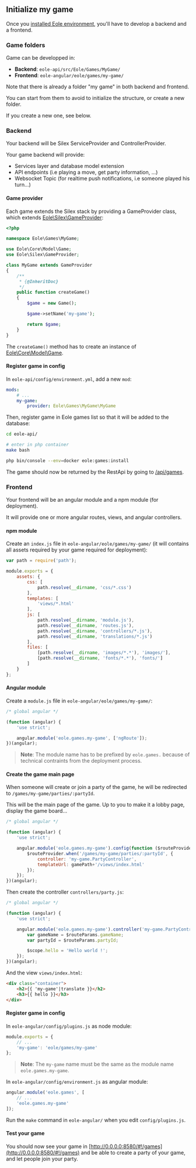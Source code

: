 ## Initialize my game

Once you [installed Eole environment](./), you'll have to develop a backend and a frontend.


### Game folders

Game can be developped in:

- **Backend**: `eole-api/src/Eole/Games/MyGame/`
- **Frontend**: `eole-angular/eole/games/my-game/`

Note that there is already a folder "my game" in both backend and frontend.

You can start from them to avoid to initialize the structure, or create a new folder.

If you create a new one, see below.


### Backend

Your backend will be Silex ServiceProvider and ControllerProvider.

Your game backend will provide:

- Services layer and database model extension
- API endpoints (i.e playing a move, get party information, ...)
- Websocket Topic (for realtime push notifications, i.e someone played his turn...)


#### Game provider

Each game extends the Silex stack by providing a GameProvider class, which extends [Eole\Silex\GameProvider](https://github.com/eole-io/eole-api/blob/dev/src/Eole/Silex/GameProvider.php):

``` php
<?php

namespace Eole\Games\MyGame;

use Eole\Core\Model\Game;
use Eole\Silex\GameProvider;

class MyGame extends GameProvider
{
    /**
     * {@InheritDoc}
     */
    public function createGame()
    {
        $game = new Game();

        $game->setName('my-game');

        return $game;
    }
}
```

The `createGame()` method has to create an instance of [Eole\Core\Model\Game](https://github.com/eole-io/eole-api/blob/dev/src/Eole/Core/Model/Game.php).


#### Register game in config

In `eole-api/config/environment.yml`, add a new `mod`:

``` yml
mods:
    # ...
    my-game:
        provider: Eole\Games\MyGame\MyGame
```

Then, register game in Eole games list so that it will be added to the database:

``` bash
cd eole-api/

# enter in php container
make bash

php bin/console --env=docker eole:games:install
```

The game should now be returned by the RestApi by going to [/api/games](http://0.0.0.0:8480/api-docker.php/api/games).


### Frontend

Your frontend will be an angular module and a npm module (for deployment).

It will provide one or more angular routes, views, and angular controllers.


#### npm module

Create an `index.js` file in `eole-angular/eole/games/my-game/`
(it will contains all assets required by your game required for deployment):

``` js
var path = require('path');

module.exports = {
    assets: {
        css: [
            path.resolve(__dirname, 'css/*.css')
        ],
        templates: [
            'views/*.html'
        ],
        js: [
            path.resolve(__dirname, 'module.js'),
            path.resolve(__dirname, 'routes.js'),
            path.resolve(__dirname, 'controllers/*.js'),
            path.resolve(__dirname, 'translations/*.js')
        ],
        files: [
            [path.resolve(__dirname, 'images/*.*'), 'images/'],
            [path.resolve(__dirname, 'fonts/*.*'), 'fonts/']
        ]
    }
};
```


#### Angular module

Create a `module.js` file in `eole-angular/eole/games/my-game/`:

``` js
/* global angular */

(function (angular) {
    'use strict';

    angular.module('eole.games.my-game', ['ngRoute']);
})(angular);
```

> **Note**:
> The module name has to be prefixed by `eole.games.`
> because of technical contraints from the deployment process.


#### Create the game main page

When someone will create or join a party of the game,
he will be redirected to `/games/my-game/parties/:partyId`.

This will be the main page of the game.
Up to you to make it a lobby page, display the game board...

``` js
/* global angular */

(function (angular) {
    'use strict';

    angular.module('eole.games.my-game').config(function ($routeProvider, gamePath) {
        $routeProvider.when('/games/my-game/parties/:partyId', {
            controller: 'my-game.PartyController',
            templateUrl: gamePath+'/views/index.html'
        });
    });
})(angular);
```

Then create the controller `controllers/party.js`:

``` js
/* global angular */

(function (angular) {
    'use strict';

    angular.module('eole.games.my-game').controller('my-game.PartyController', function ($scope, $routeParams) {
        var gameName = $routeParams.gameName;
        var partyId = $routeParams.partyId;

        $scope.hello = 'Hello world !';
    });
})(angular);
```

And the view `views/index.html`:

``` html
<div class="container">
    <h2>{{ 'my-game'|translate }}</h2>
    <h3>{{ hello }}</h3>
</div>
```

#### Register game in config

In `eole-angular/config/plugins.js` as node module:

``` js
module.exports = {
    // ...
    'my-game': 'eole/games/my-game'
};
```

> **Note**: The `my-game` name must be the same as the module name `eole.games.my-game`.

In `eole-angular/config/environment.js` as angular module:

``` js
angular.module('eole.games', [
    // ...
    'eole.games.my-game'
]);
```

Run the `make` command in `eole-angular/` when you edit `config/plugins.js`.


#### Test your game

You should now see your game in [http://0.0.0.0:8580/#!/games](http://0.0.0.0:8580/#!/games) and be able to create a party of your game, and let people join your party.
